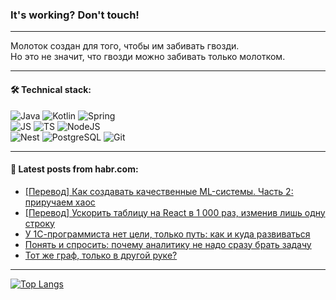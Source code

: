 ### It's working? Don't touch!

---
Молоток создан для того, чтобы им забивать гвозди. <br>
Но это не значит, что гвозди можно забивать только молотком.

---

#### 🛠️ Technical stack:

![Java](https://img.shields.io/badge/Java-informational?logo=Oracle&style=flat&logoColor=white&color=FF4500)
![Kotlin](https://img.shields.io/badge/Kotlin-informational?logo=Kotlin&style=flat&logoColor=white&color=774D97)
![Spring](https://img.shields.io/badge/SpringBoot-informational?logo=SpringBoot&style=flat&logoColor=white&color=6DB33F) <br>
![JS](https://img.shields.io/badge/JS-informational?logo=javaScript&style=flat&logoColor=black&color=F7Df1E)
![TS](https://img.shields.io/badge/TypeScript-informational?logo=typeScript&style=flat&logoColor=black&color=0667A8)
![NodeJS](https://img.shields.io/badge/NodeJS-informational?logo=node.js&style=flat&logoColor=white&color=70A760) <br>
![Nest](https://img.shields.io/badge/NestJS-informational?logo=NestJS&style=flat&logoColor=white&color=E0234E)
![PostgreSQL](https://img.shields.io/badge/PostgreSQL-informational?logo=PostgreSQL&style=flat&logoColor=white&color=DAA520)
![Git](https://img.shields.io/badge/Git-informational?logo=git&style=flat&logoColor=white&color=778899)

___

#### 💬 Latest posts from habr.com:

<!-- BLOG-POST-LIST:START -->
- [[Перевод] Как создавать качественные ML-системы. Часть 2: приручаем хаос](https://habr.com/ru/companies/vk/articles/749852/?utm_source=habrahabr&utm_medium=rss&utm_campaign=749852)
- [[Перевод] Ускорить таблицу на React в 1 000 раз, изменив лишь одну строку](https://habr.com/ru/companies/netologyru/articles/750246/?utm_source=habrahabr&utm_medium=rss&utm_campaign=750246)
- [У 1С-программиста нет цели, только путь: как и куда развиваться](https://habr.com/ru/companies/automacon/articles/750414/?utm_source=habrahabr&utm_medium=rss&utm_campaign=750414)
- [Понять и спросить: почему аналитику не надо сразу брать задачу](https://habr.com/ru/companies/yandex_praktikum/articles/749990/?utm_source=habrahabr&utm_medium=rss&utm_campaign=749990)
- [Тот же граф, только в другой руке?](https://habr.com/ru/companies/first/articles/748636/?utm_source=habrahabr&utm_medium=rss&utm_campaign=748636)
<!-- BLOG-POST-LIST:END -->

---
[![Top Langs](https://github-readme-stats-git-master-advtsetting-gmailcom.vercel.app/api/top-langs/?username=zloylis&langs_count=10&hide_title=false&title_color=e6edf3&size_weight=0.5&count_weight=0.5&layout=compact&hide_border=true&theme=dracula)](https://github.com/zloylis)

<!-- ![GitHub stats](https://github-readme-stats-git-master-advtsetting-gmailcom.vercel.app/api?username=zloylis&show_icons=true&hide_border=true&theme=dracula&hide_title=true&include_all_commits=true&count_private=true&hide=contribs&hide_rank=true) -->
